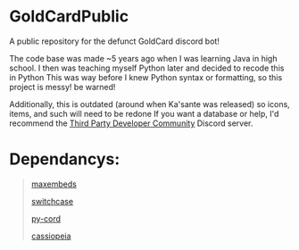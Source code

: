 # GoldCardPublic
A public repository for the defunct GoldCard discord bot!

The code base was made ~5 years ago when I was learning Java in high school.
I then was teaching myself Python later and decided to recode this in Python
This was way before I knew Python syntax or formatting, so this project is messy! 
be warned!

Additionally, this is outdated (around when Ka'sante was released)
so icons, items, and such will need to be redone
If you want a database or help, I'd recommend the [Third Party Developer Community](https://discord.gg/riotgamesdevrel) Discord server.

# Dependancys:
> [maxembeds](https://pypi.org/project/maxembeds/)
> 
> [switchcase](https://pypi.org/project/switchcase/)
> 
> [py-cord](https://pypi.org/project/py-cord/)
> 
> [cassiopeia](https://github.com/meraki-analytics/cassiopeia)



